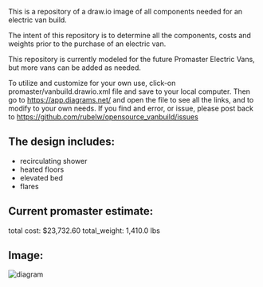 This is a repository of a draw.io image of all components needed for an electric van build.

The intent of this repository is to determine all the components, costs and weights prior to the purchase of an electric van.

This repository is currently modeled for the future Promaster Electric Vans, but more vans can be added as needed.

To utilize and customize for your own use, click-on promaster/vanbuild.drawio.xml file and save to your local computer.  Then go to https://app.diagrams.net/ and open the file
to see all the links, and to modify to your own needs.  If you find and error, or issue, please post back to https://github.com/rubelw/opensource_vanbuild/issues 


The design includes:
---------------------
* recirculating shower
* heated floors
* elevated bed
* flares



Current promaster estimate:
--------------------------
total cost: $23,732.60
total_weight: 1,410.0 lbs

Image:
------
![diagram](./images/vanbuild.jpg)


